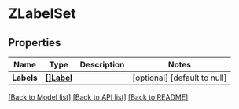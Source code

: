 # ZLabelSet

## Properties
Name | Type | Description | Notes
------------ | ------------- | ------------- | -------------
**Labels** | [**[]Label**](Label.md) |  | [optional] [default to null]

[[Back to Model list]](../README.md#documentation-for-models) [[Back to API list]](../README.md#documentation-for-api-endpoints) [[Back to README]](../README.md)

